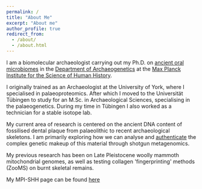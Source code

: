 ```yaml
---
permalink: /
title: "About Me"
excerpt: "About me"
author_profile: true
redirect_from:
  - /about/
  - /about.html
---
```


I am a biomolecular archaeologist carrying out my Ph.D. on [ancient oral microbiomes](http://www.shh.mpg.de/348251/Evolution-and-Ecology-of-the-Human-Oral-Microbiome) in the [Department of Archaeogenetics](http://www.shh.mpg.de/28671/research_outline) at the [Max Planck Institute for the Science of Human History](http://www.shh.mpg.de/en).

I originally trained as an Archaeologist at the University of York, where I specialised in palaeoproteomics. After which I moved to the Universität Tübingen to study for an M.Sc. in Archaeological Sciences, specialising in the palaeogenetics. During my time in Tübingen I also worked as a technician for a stable isotope lab.

My current area of research is centered on the ancient DNA content of fossilised dental plaque from palaeolithic to recent archaeological skeletons. I am primarily exploring how we can analyse and [authenticate](http://www.jafy.eu/publication/2017-04-17-robust-framework-microbial-archaeology) the complex genetic makeup of this material through shotgun metagenomics.

My previous research has been on Late Pleistocene woolly mammoth mitochondrial genomes, as well as testing collagen 'fingerprinting' methods (ZooMS) on burnt skeletal remains.

My MPI-SHH page can be found [here]("http://www.shh.mpg.de/employees/45083/25522")
